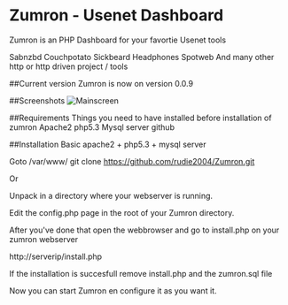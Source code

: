 Zumron - Usenet Dashboard
=====
Zumron is an PHP Dashboard for your favortie Usenet tools

Sabnzbd
Couchpotato
Sickbeard
Headphones
Spotweb
And many other http or http driven project / tools

##Current version
Zumron is now on version 0.0.9

##Screenshots
![Mainscreen](http://zumron.net/main.png)

##Requirements
Things you need to have installed before installation of zumron
Apache2 
php5.3
Mysql server
github

##Installation
Basic apache2 + php5.3 + mysql server

Goto /var/www/
git clone https://github.com/rudie2004/Zumron.git

Or 

Unpack in a directory where your webserver is running.

Edit the config.php page in the root of your Zumron directory.

After you've done that open the webbrowser and go to install.php 
on your zumron webserver 

http://serverip/install.php

If the installation is succesfull remove install.php and the zumron.sql file

Now you can start Zumron en configure it as you want it.

